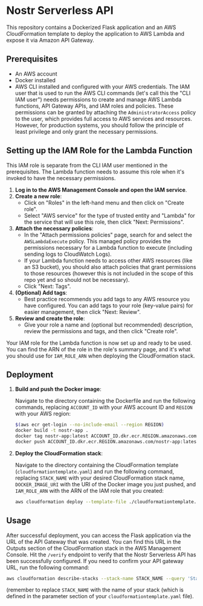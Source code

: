 # Nostr Serverless API

This repository contains a Dockerized Flask application and an AWS CloudFormation template to deploy the application to AWS Lambda and expose it via Amazon API Gateway.

## Prerequisites

- An AWS account
- Docker installed
- AWS CLI installed and configured with your AWS credentials. The IAM user that is used to run the AWS CLI commands (let's call this the "CLI IAM user") needs permissions to create and manage AWS Lambda functions, API Gateway APIs, and IAM roles and policies. These permissions can be granted by attaching the `AdministratorAccess` policy to the user, which provides full access to AWS services and resources. However, for production systems, you should follow the principle of least privilege and only grant the necessary permissions.

## Setting up the IAM Role for the Lambda Function

This IAM role is separate from the CLI IAM user mentioned in the prerequisites. The Lambda function needs to assume this role when it's invoked to have the necessary permissions.

1. **Log in to the AWS Management Console and open the IAM service**.
2. **Create a new role**:
   - Click on "Roles" in the left-hand menu and then click on "Create role".
   - Select "AWS service" for the type of trusted entity and "Lambda" for the service that will use this role, then click "Next: Permissions".
3. **Attach the necessary policies**:
   - In the "Attach permissions policies" page, search for and select the `AWSLambdaExecute` policy. This managed policy provides the permissions necessary for a Lambda function to execute (including sending logs to CloudWatch Logs).
   - If your Lambda function needs to access other AWS resources (like an S3 bucket), you should also attach policies that grant permissions to those resources (however this is not included in the scope of this repo yet and so should not be necessary).
   - Click "Next: Tags".
4. **(Optional) Add tags**:
   - Best practice recommends you add tags to any AWS resource you have configured. You can add tags to your role (key-value pairs) for easier management, then click "Next: Review".
5. **Review and create the role**:
   - Give your role a name and (optional but recommended) description, review the permissions and tags, and then click "Create role".

Your IAM role for the Lambda function is now set up and ready to be used. You can find the ARN of the role in the role's summary page, and it's what you should use for `IAM_ROLE_ARN` when deploying the CloudFormation stack.

## Deployment

1. **Build and push the Docker image**:

   Navigate to the directory containing the Dockerfile and run the following commands, replacing `ACCOUNT_ID` with your AWS account ID and `REGION` with your AWS region:

   ```bash
   $(aws ecr get-login --no-include-email --region REGION)
   docker build -t nostr-app .
   docker tag nostr-app:latest ACCOUNT_ID.dkr.ecr.REGION.amazonaws.com/nostr-app:latest
   docker push ACCOUNT_ID.dkr.ecr.REGION.amazonaws.com/nostr-app:latest
   ```

2. **Deploy the CloudFormation stack**:

   Navigate to the directory containing the CloudFormation template (`cloudformationtemplate.yaml`) and run the following command, replacing `STACK_NAME` with your desired CloudFormation stack name, `DOCKER_IMAGE_URI` with the URI of the Docker image you just pushed, and `IAM_ROLE_ARN` with the ARN of the IAM role that you created:

   ```bash
   aws cloudformation deploy --template-file ./cloudformationtemplate.yaml --stack-name STACK_NAME --parameter-overrides DockerImageUri=DOCKER_IMAGE_URI LambdaExecutionRole=IAM_ROLE_ARN
   ```

## Usage

After successful deployment, you can access the Flask application via the URL of the API Gateway that was created. You can find this URL in the Outputs section of the CloudFormation stack in the AWS Management Console. Hit the `/verify` endpoint to verify that the Nostr Serverless API has been successfully configured. If you need to confirm your API gateway URL, run the following command:
```bash
aws cloudformation describe-stacks --stack-name STACK_NAME --query 'Stacks[].Outputs'
```
(remember to replace `STACK_NAME` with the name of your stack (which is defined in the parameter section of your `cloudformationtemplate.yaml` file).